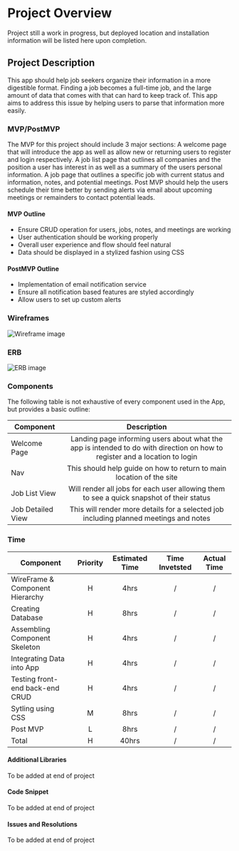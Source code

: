 # Project Overview

Project still a work in progress, but deployed location and installation information will be listed here upon completion.

## Project Description

This app should help job seekers organize their information in a more digestible format. Finding a job becomes a full-time job, and the large amount of data that comes with that can hard to keep track of. This app aims to address this issue by helping users to parse that information more easily.

### MVP/PostMVP

The MVP for this project should include 3 major sections: A welcome page that will introduce the app as well as allow new or returning users to register and login respectively. A job list page that outlines all companies and the position a user has interest in as well as a summary of the users personal information. A job page that outlines a specific job with current status and information, notes, and potential meetings. Post MVP should help the users schedule their time better by sending alerts via email about upcoming meetings or remainders to contact potential leads.

#### MVP Outline
- Ensure CRUD operation for users, jobs, notes, and meetings are working
- User authentication should be working properly
- Overall user experience and flow should feel natural
- Data should be displayed in a stylized fashion using CSS

#### PostMVP Outline

- Implementation of email notification service
- Ensure all notification based features are styled accordingly
- Allow users to set up custom alerts

### Wireframes

![Wireframe image](https://imgur.com/TaABctN)

### ERB

![ERB image](https://imgur.com/LvVmxGQ)

### Components

The following table is not exhaustive of every component used in the App, but provides a basic outline:

| Component | Description |
| --- | :---: |  
| Welcome Page | Landing page informing users about what the app is intended to do with direction on how to register and a location to login |
| Nav | This should help guide on how to return to main location of the site |
| Job List View | Will render all jobs for each user allowing them to see a quick snapshot of their status |
| Job Detailed View | This will render more details for a selected job including planned meetings and notes |

###  Time

| Component | Priority | Estimated Time | Time Invetsted | Actual Time |
| --- | :---: |  :---: | :---: | :---: |
| WireFrame & Component Hierarchy | H | 4hrs| / | / |
| Creating Database | H | 8hrs| / | / |
| Assembling Component Skeleton | H | 4hrs| / | / |
| Integrating Data into App | H | 4hrs| / | / |
| Testing front-end back-end CRUD | H | 4hrs| / | / |
| Sytling using CSS | M | 8hrs| / | / |
| Post MVP | L | 8hrs| / | / |
| Total | H | 40hrs| / | / |


#### Additional Libraries

 To be added at end of project

#### Code Snippet

 To be added at end of project

#### Issues and Resolutions

 To be added at end of project
